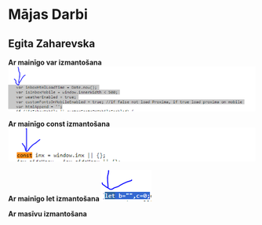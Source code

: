 # Mājas Darbi 
## Egita Zaharevska
  
**Ar mainīgo var izmantošana**    
![Screenshot of a comment on a GitHub issue showing an image, added in the Markdown, of an Octocat smiling and raising a tentacle.](https://raw.githubusercontent.com/EgitaZ/DialogsAB_JS_2024/main/M%C4%81jasDarbi/Images/var_main%C4%ABgais.PNG)    

**Ar mainīgo const izmantošana**
![Screenshot of a comment on a GitHub issue showing an image, added in the Markdown, of an Octocat smiling and raising a tentacle.](https://raw.githubusercontent.com/EgitaZ/DialogsAB_JS_2024/main/M%C4%81jasDarbi/Images/const_main%C4%ABgais.PNG)    

**Ar mainīgo let izmantošana**
![Screenshot of a comment on a GitHub issue showing an image, added in the Markdown, of an Octocat smiling and raising a tentacle.](https://raw.githubusercontent.com/EgitaZ/DialogsAB_JS_2024/main/M%C4%81jasDarbi/Images/let_main%C4%ABgais.PNG) 

**Ar masīvu izmantošana**


